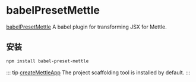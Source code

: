 # babelPresetMettle

[babelPresetMettle](https://www.npmjs.com/package/babel-preset-mettle) A babel plugin for transforming JSX for Mettle.

## 安装

```bash
npm install babel-preset-mettle
```

::: tip
[createMettleApp](/tool/createMettleApp/) The project scaffolding tool is installed by default.
:::
